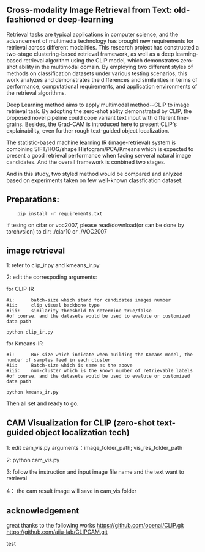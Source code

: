 #####
Cross-modality Image Retrieval from Text: old-fashioned or deep-learning
-------------------------------------------------------------------------

Retrieval tasks are typical applications in computer science, and the advancement of multimedia technology has brought new requirements for retrieval across different modalities. 
This research project has constructed a two-stage clustering-based retrieval framework, as well as a deep learning-based retrieval algorithm using the CLIP model, 
which demonstrates zero-shot ability in the multimodal domain. By employing two different styles of methods on classification datasets under various testing scenarios, 
this work analyzes and demonstrates the differences and similarities in terms of performance, computational requirements, and application environments of the retrieval algorithms.

Deep Learning method aims to apply multimodal method--CLIP to image retrieval task.
By adopting the zero-shot ablity demonstrated by CLIP, the proposed novel pipeline could
cope variant text input with different fine-grains. Besides, the Grad-CAM is introduced
here to present CLIP's explainability, even further rough text-guided object localization.

The statistic-based machine learning IR (image-retrieval) system
is combining SIFT/HOG/shape Histogram/PCA/Kmeans which is expected to present a good 
retrieval performance when facing serveral natural image candidates. And the overall framework is conbined two stages.

And in this study, two styled method would be compared and anlyzed based on experiments taken
on few well-known classfication dataset.
#####




Preparations:
--------------

        pip install -r requirements.txt

if tesing on cifar or voc2007, please read/download(or can be done by torchvsion) to dir: ./ciar10 or ./VOC2007




image retrieval
-----------------


1: refer to clip_ir.py and kmeans_ir.py

2: edit the correspoding arguments:

for CLIP-IR

    #i:      batch-size which stand for candidates images number
    #ii:     clip visual backbone type
    #iii:    similarity threshold to determine true/false
    #of course, and the datasets would be used to evalute or customized data path
    
    python clip_ir.py
    
for Kmeans-IR

    #i:      BoF-size which indicate when building the Kmeans model, the number of samples feed in each cluster
    #ii:     Batch-size which is same as the above 
    #iii:    num-cluster which is the known number of retrievable labels
    #of course, and the datasets would be used to evalute or customized data path
    
    python kmeans_ir.py
    
Then all set and ready to go.




CAM Visualization for CLIP
(zero-shot text-guided object localization tech)
-------------------------------------------------

1: edit cam_vis.py arguments：image_folder_path;               vis_res_folder_path

2: python cam_vis.py

3: follow the instruction and input image file name and the text want to retrieval

4： the cam result image will save in cam_vis folder



acknowledgement
---------------------------------
great thanks to the following works
https://github.com/openai/CLIP.git
https://github.com/aiiu-lab/CLIPCAM.git

test
